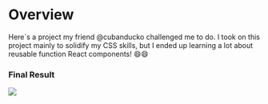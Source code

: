 # Overview
Here´s a project my friend @cubanducko challenged me to do.
I took on this project mainly to solidify my CSS skills, but I ended up learning a lot about reusable function React components! 😄😄
### Final Result

![](https://github.com/MSiestoGarabana/airbnb-landing-page-clone/blob/main/AIRBNBGIFLQ.gif)
